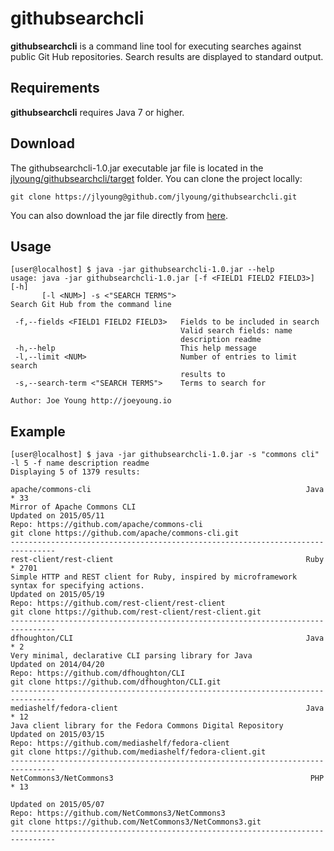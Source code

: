 # githubsearchcli
**githubsearchcli** is a command line tool for executing searches against public Git Hub repositories.
Search results are displayed to standard output.

## Requirements
**githubsearchcli** requires Java 7 or higher.

## Download
The githubsearchcli-1.0.jar executable jar file is located in the [jlyoung/githubsearchcli/target](https://github.com/jlyoung/githubsearchcli/tree/master/target) folder.
You can clone the project locally:
```
git clone https://jlyoung@github.com/jlyoung/githubsearchcli.git
```
You can also download the jar file directly from [here](https://github.com/jlyoung/githubsearchcli/blob/master/target/githubsearchcli-1.0.jar?raw=true).

## Usage
```
[user@localhost] $ java -jar githubsearchcli-1.0.jar --help
usage: java -jar githubsearchcli-1.0.jar [-f <FIELD1 FIELD2 FIELD3>] [-h]
       [-l <NUM>] -s <"SEARCH TERMS">
Search Git Hub from the command line

 -f,--fields <FIELD1 FIELD2 FIELD3>   Fields to be included in search
                                      Valid search fields: name
                                      description readme
 -h,--help                            This help message
 -l,--limit <NUM>                     Number of entries to limit search
                                      results to
 -s,--search-term <"SEARCH TERMS">    Terms to search for

Author: Joe Young http://joeyoung.io
```

## Example
```
[user@localhost] $ java -jar githubsearchcli-1.0.jar -s "commons cli" -l 5 -f name description readme
Displaying 5 of 1379 results:

apache/commons-cli                                                Java * 33    
Mirror of Apache Commons CLI
Updated on 2015/05/11
Repo: https://github.com/apache/commons-cli
git clone https://github.com/apache/commons-cli.git
--------------------------------------------------------------------------------
rest-client/rest-client                                           Ruby * 2701  
Simple HTTP and REST client for Ruby, inspired by microframework syntax for specifying actions.
Updated on 2015/05/19
Repo: https://github.com/rest-client/rest-client
git clone https://github.com/rest-client/rest-client.git
--------------------------------------------------------------------------------
dfhoughton/CLI                                                    Java * 2     
Very minimal, declarative CLI parsing library for Java
Updated on 2014/04/20
Repo: https://github.com/dfhoughton/CLI
git clone https://github.com/dfhoughton/CLI.git
--------------------------------------------------------------------------------
mediashelf/fedora-client                                          Java * 12    
Java client library for the Fedora Commons Digital Repository
Updated on 2015/03/15
Repo: https://github.com/mediashelf/fedora-client
git clone https://github.com/mediashelf/fedora-client.git
--------------------------------------------------------------------------------
NetCommons3/NetCommons3                                            PHP * 13    

Updated on 2015/05/07
Repo: https://github.com/NetCommons3/NetCommons3
git clone https://github.com/NetCommons3/NetCommons3.git
--------------------------------------------------------------------------------
```
